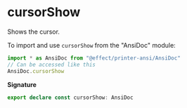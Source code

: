 # cursorShow

Shows the cursor.

To import and use `cursorShow` from the "AnsiDoc" module:

```ts
import * as AnsiDoc from "@effect/printer-ansi/AnsiDoc"
// Can be accessed like this
AnsiDoc.cursorShow
```

**Signature**

```ts
export declare const cursorShow: AnsiDoc
```
